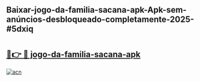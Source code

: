 ## Baixar-jogo-da-familia-sacana-apk-Apk-sem-anúncios-desbloqueado-completamente-2025-#5dxiq

# <h2><a href="https://ainizakaria.my?title=jogo-da-familia-sacana-apk&ref=22M">🔗👉 🔴 jogo-da-familia-sacana-apk</a></h2>

[![acn](https://github.com/user-attachments/assets/0f9c940e-d8b0-45ae-aac7-cd30a18b3e1c)](https://ainizakaria.my?title=jogo-da-familia-sacana-apk&ref=22M)

